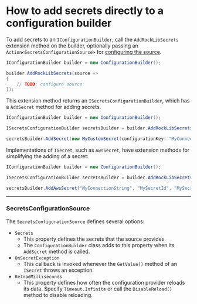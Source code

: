 # How to add secrets directly to a configuration builder

To add secrets to an `IConfigurationBuilder`, call the `AddRockLibSecrets` extension method on the builder, optionally passing an `Action<SecretsConfigurationSource>` for [configuring the source](#SecretsConfigurationSource).

```c#
IConfigurationBuilder builder = new ConfigurationBuilder();

builder.AddRockLibSecrets(source =>
{
    // TODO: configure source
});
```

This extension method returns an `ISecretsConfigurationBuilder`, which has a `AddSecret` method for adding secrets.

```c#
IConfigurationBuilder builder = new ConfigurationBuilder();

ISecretsConfigurationBuilder secretsBuilder = builder.AddRockLibSecrets();

secretsBuilder.AddSecret(new MyCustomSecret(configurationKey: "MyConnectionString"));
```

 Implementations of `ISecret`, such as `AwsSecret`, have extension methods for simplifying the adding of a secret:

```c#
IConfigurationBuilder builder = new ConfigurationBuilder();

ISecretsConfigurationBuilder secretsBuilder = builder.AddRockLibSecrets();

secretsBuilder.AddAwsSecret("MyConnectionString", "MySecretId", "MySecretKey");
```

---

### SecretsConfigurationSource

The `SecretsConfigurationSource` defines several options:

- `Secrets`
  - This property defines the secrets that the source provides.
  - The `ConfigurationBuilder` class adds to this property when its `AddSecret` method is called.
- `OnSecretException`
  - This callback is invoked whenever the `GetValue()` method of an `ISecret` throws an exception.
- `ReloadMilliseconds`
  - This property defines how often the configuration provider reloads its data. Specify `Timeout.Infinite` or call the `DisableReload()` method to disable reloading.

